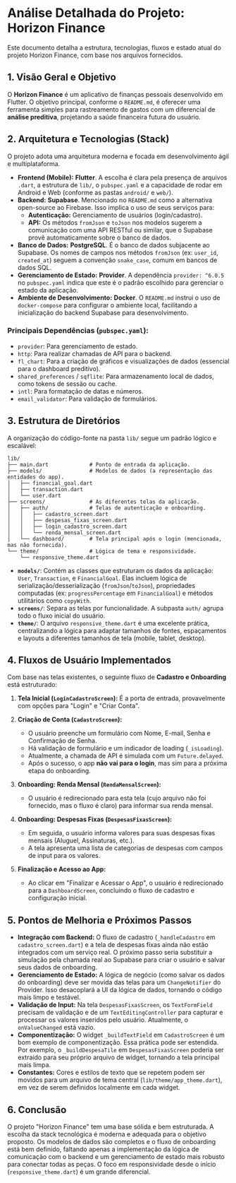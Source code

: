 # Análise Detalhada do Projeto: Horizon Finance

Este documento detalha a estrutura, tecnologias, fluxos e estado atual do projeto Horizon Finance, com base nos arquivos fornecidos.

## 1. Visão Geral e Objetivo

O **Horizon Finance** é um aplicativo de finanças pessoais desenvolvido em Flutter. O objetivo principal, conforme o `README.md`, é oferecer uma ferramenta simples para rastreamento de gastos com um diferencial de **análise preditiva**, projetando a saúde financeira futura do usuário.

## 2. Arquitetura e Tecnologias (Stack)

O projeto adota uma arquitetura moderna e focada em desenvolvimento ágil e multiplataforma.

*   **Frontend (Mobile):** **Flutter**. A escolha é clara pela presença de arquivos `.dart`, a estrutura de `lib/`, o `pubspec.yaml` e a capacidade de rodar em Android e Web (conforme as pastas `android/` e `web/`).
*   **Backend:** **Supabase**. Mencionado no `README.md` como a alternativa open-source ao Firebase. Isso implica o uso de seus serviços para:
    *   **Autenticação:** Gerenciamento de usuários (login/cadastro).
    *   **API:** Os métodos `fromJson` e `toJson` nos modelos sugerem a comunicação com uma API RESTful ou similar, que o Supabase provê automaticamente sobre o banco de dados.
*   **Banco de Dados:** **PostgreSQL**. É o banco de dados subjacente ao Supabase. Os nomes de campos nos métodos `fromJson` (ex: `user_id`, `created_at`) seguem a convenção `snake_case`, comum em bancos de dados SQL.
*   **Gerenciamento de Estado:** **Provider**. A dependência `provider: ^6.0.5` no `pubspec.yaml` indica que este é o padrão escolhido para gerenciar o estado da aplicação.
*   **Ambiente de Desenvolvimento:** **Docker**. O `README.md` instrui o uso de `docker-compose` para configurar o ambiente local, facilitando a inicialização do backend Supabase para desenvolvimento.

### Principais Dependências (`pubspec.yaml`):

*   `provider`: Para gerenciamento de estado.
*   `http`: Para realizar chamadas de API para o backend.
*   `fl_chart`: Para a criação de gráficos e visualizações de dados (essencial para o dashboard preditivo).
*   `shared_preferences` / `sqflite`: Para armazenamento local de dados, como tokens de sessão ou cache.
*   `intl`: Para formatação de datas e números.
*   `email_validator`: Para validação de formulários.

## 3. Estrutura de Diretórios

A organização do código-fonte na pasta `lib/` segue um padrão lógico e escalável:

```
lib/
├── main.dart             # Ponto de entrada da aplicação.
├── models/               # Modelos de dados (a representação das entidades do app).
│   ├── financial_goal.dart
│   ├── transaction.dart
│   └── user.dart
├── screens/              # As diferentes telas da aplicação.
│   ├── auth/             # Telas de autenticação e onboarding.
│   │   ├── cadastro_screen.dart
│   │   ├── despesas_fixas_screen.dart
│   │   ├── login_cadastro_screen.dart
│   │   └── renda_mensal_screen.dart
│   └── dashboard/        # Tela principal após o login (mencionada, mas não fornecida).
└── theme/                # Lógica de tema e responsividade.
    └── responsive_theme.dart
```

*   **`models/`**: Contém as classes que estruturam os dados da aplicação: `User`, `Transaction`, e `FinancialGoal`. Elas incluem lógica de serialização/desserialização (`fromJson`/`toJson`), propriedades computadas (ex: `progressPercentage` em `FinancialGoal`) e métodos utilitários como `copyWith`.
*   **`screens/`**: Separa as telas por funcionalidade. A subpasta `auth/` agrupa todo o fluxo inicial do usuário.
*   **`theme/`**: O arquivo `responsive_theme.dart` é uma excelente prática, centralizando a lógica para adaptar tamanhos de fontes, espaçamentos e layouts a diferentes tamanhos de tela (mobile, tablet, desktop).

## 4. Fluxos de Usuário Implementados

Com base nas telas existentes, o seguinte fluxo de **Cadastro e Onboarding** está estruturado:

1.  **Tela Inicial (`LoginCadastroScreen`):** É a porta de entrada, provavelmente com opções para "Login" e "Criar Conta".

2.  **Criação de Conta (`CadastroScreen`):**
    *   O usuário preenche um formulário com Nome, E-mail, Senha e Confirmação de Senha.
    *   Há validação de formulário e um indicador de loading (`_isLoading`).
    *   Atualmente, a chamada de API é simulada com um `Future.delayed`.
    *   Após o sucesso, o app **não vai para o login**, mas sim para a próxima etapa do onboarding.

3.  **Onboarding: Renda Mensal (`RendaMensalScreen`):**
    *   O usuário é redirecionado para esta tela (cujo arquivo não foi fornecido, mas o fluxo é claro) para informar sua renda mensal.

4.  **Onboarding: Despesas Fixas (`DespesasFixasScreen`):**
    *   Em seguida, o usuário informa valores para suas despesas fixas mensais (Aluguel, Assinaturas, etc.).
    *   A tela apresenta uma lista de categorias de despesas com campos de input para os valores.

5.  **Finalização e Acesso ao App:**
    *   Ao clicar em "Finalizar e Acessar o App", o usuário é redirecionado para a `DashboardScreen`, concluindo o fluxo de cadastro e configuração inicial.

## 5. Pontos de Melhoria e Próximos Passos

*   **Integração com Backend:** O fluxo de cadastro (`_handleCadastro` em `cadastro_screen.dart`) e a tela de despesas fixas ainda não estão integrados com um serviço real. O próximo passo seria substituir a simulação pela chamada real ao Supabase para criar o usuário e salvar seus dados de onboarding.
*   **Gerenciamento de Estado:** A lógica de negócio (como salvar os dados do onboarding) deve ser movida das telas para um `ChangeNotifier` do Provider. Isso desacoplará a UI da lógica de dados, tornando o código mais limpo e testável.
*   **Validação de Input:** Na tela `DespesasFixasScreen`, os `TextFormField` precisam de validação e de um `TextEditingController` para capturar e processar os valores inseridos pelo usuário. Atualmente, o `onValueChanged` está vazio.
*   **Componentização:** O widget `_buildTextField` em `CadastroScreen` é um bom exemplo de componentização. Essa prática pode ser estendida. Por exemplo, o `_buildDespesaTile` em `DespesasFixasScreen` poderia ser extraído para seu próprio arquivo de widget, tornando a tela principal mais limpa.
*   **Constantes:** Cores e estilos de texto que se repetem podem ser movidos para um arquivo de tema central (`lib/theme/app_theme.dart`), em vez de serem definidos localmente em cada widget.

## 6. Conclusão

O projeto "Horizon Finance" tem uma base sólida e bem estruturada. A escolha da stack tecnológica é moderna e adequada para o objetivo proposto. Os modelos de dados são completos e o fluxo de onboarding está bem definido, faltando apenas a implementação da lógica de comunicação com o backend e um gerenciamento de estado mais robusto para conectar todas as peças. O foco em responsividade desde o início (`responsive_theme.dart`) é um grande diferencial.